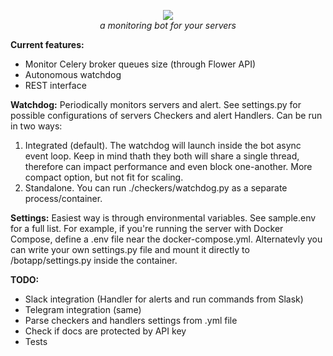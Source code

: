<p align="center">
<img src="https://repository-images.githubusercontent.com/557768275/6a8a5d08-dc4f-4c19-9466-024af5c4d828">
<br>
<em>a monitoring bot for your servers</em>
</p>

**Current features:**

- Monitor Celery broker queues size (through Flower API)
- Autonomous watchdog
- REST interface

**Watchdog:**
Periodically monitors servers and alert. See settings.py for possible configurations of servers Checkers and alert Handlers.
Can be run in two ways:

1) Integrated (default).
The watchdog will launch inside the bot async event loop. Keep in mind thath they both will share a single thread, therefore can impact performance and even block one-another.
More compact option, but not fit for scaling.
2) Standalone.
You can run ./checkers/watchdog.py as a separate process/container.

**Settings:**
Easiest way is through environmental variables. See sample.env for a full list.
For example, if you're running the server with Docker Compose, define a .env file near the docker-compose.yml.
Alternatevly you can write your own settings.py file and mount it directly to /botapp/settings.py inside the container.

**TODO:**

- Slack integration (Handler for alerts and run commands from Slask)
- Telegram integration (same)
- Parse checkers and handlers settings from .yml file
- Check if docs are protected by API key
- Tests
